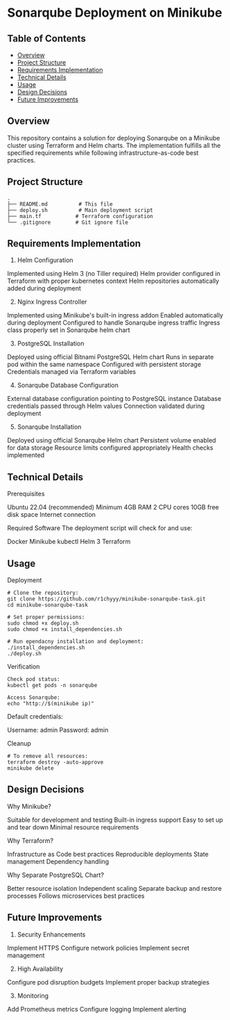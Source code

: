 # Sonarqube Deployment on Minikube

## Table of Contents
- [Overview](#overview)
- [Project Structure](#project-structure)
- [Requirements Implementation](#requirements-implementation)
- [Technical Details](#technical-details)
- [Usage](#usage)
- [Design Decisions](#design-decisions)
- [Future Improvements](#future-improvements)

## Overview

This repository contains a solution for deploying Sonarqube on a Minikube cluster using Terraform and Helm charts. The implementation fulfills all the specified requirements while following infrastructure-as-code best practices.

## Project Structure

```text
.
├── README.md          # This file
├── deploy.sh          # Main deployment script
├── main.tf           # Terraform configuration
└── .gitignore        # Git ignore file
```

## Requirements Implementation
1. Helm Configuration

Implemented using Helm 3 (no Tiller required)
Helm provider configured in Terraform with proper kubernetes context
Helm repositories automatically added during deployment

2. Nginx Ingress Controller

Implemented using Minikube's built-in ingress addon
Enabled automatically during deployment
Configured to handle Sonarqube ingress traffic
Ingress class properly set in Sonarqube helm chart

3. PostgreSQL Installation

Deployed using official Bitnami PostgreSQL Helm chart
Runs in separate pod within the same namespace
Configured with persistent storage
Credentials managed via Terraform variables

4. Sonarqube Database Configuration

External database configuration pointing to PostgreSQL instance
Database credentials passed through Helm values
Connection validated during deployment

5. Sonarqube Installation

Deployed using official Sonarqube Helm chart
Persistent volume enabled for data storage
Resource limits configured appropriately
Health checks implemented

## Technical Details
Prerequisites

Ubuntu 22.04 (recommended)
Minimum 4GB RAM
2 CPU cores
10GB free disk space
Internet connection

Required Software
The deployment script will check for and use:

Docker
Minikube
kubectl
Helm 3
Terraform

##  Usage
Deployment

```text
# Clone the repository:
git clone https://github.com/r1chyyy/minikube-sonarqube-task.git
cd minikube-sonarqube-task

# Set proper permissions:
sudo chmod +x deploy.sh
sudo chmod +x install_dependencies.sh

# Run ependacny installation and deployment:
./install_dependencies.sh
./deploy.sh
```

Verification

```text
Check pod status:
kubectl get pods -n sonarqube

Access Sonarqube:
echo "http://$(minikube ip)"
```

Default credentials:

Username: admin
Password: admin

Cleanup

```text
# To remove all resources:
terraform destroy -auto-approve
minikube delete
```

## Design Decisions
Why Minikube?

Suitable for development and testing
Built-in ingress support
Easy to set up and tear down
Minimal resource requirements

Why Terraform?

Infrastructure as Code best practices
Reproducible deployments
State management
Dependency handling

Why Separate PostgreSQL Chart?

Better resource isolation
Independent scaling
Separate backup and restore processes
Follows microservices best practices


## Future Improvements

1. Security Enhancements

Implement HTTPS
Configure network policies
Implement secret management

2. High Availability

Configure pod disruption budgets
Implement proper backup strategies

3. Monitoring

Add Prometheus metrics
Configure logging
Implement alerting
